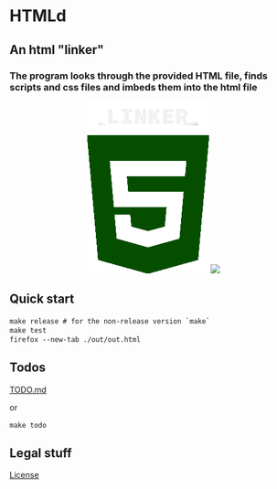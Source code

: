 # HTMLd

##  An html "linker"
### The program looks through the provided HTML file, finds scripts and css files and imbeds them into the html file

<p align="center" width="100%">
    <img src="/assets/logo.png">
    <img src="https://github.com/datawater/htmld/actions/workflows/ci.yml/badge.svg">
</p>

## Quick start

```shell
make release # for the non-release version `make`
make test
firefox --new-tab ./out/out.html
```

## Todos

[TODO.md](/TODO.md)

or

```shell
make todo
```

## Legal stuff
[License](/LICENSE)